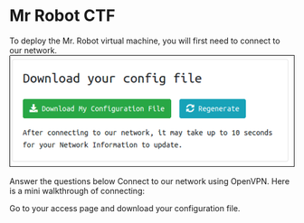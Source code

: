 # Mr Robot CTF

To deploy the Mr. Robot virtual machine, you will first need to connect to our network.
![download ](https://github.com/A3lpha/Write-Ups/blob/main/TryHackMe/Mr%20Robot%20CTF/images/1.png)

Answer the questions below
Connect to our network using OpenVPN. Here is a mini walkthrough of connecting:

Go to your access page and download your configuration file.




